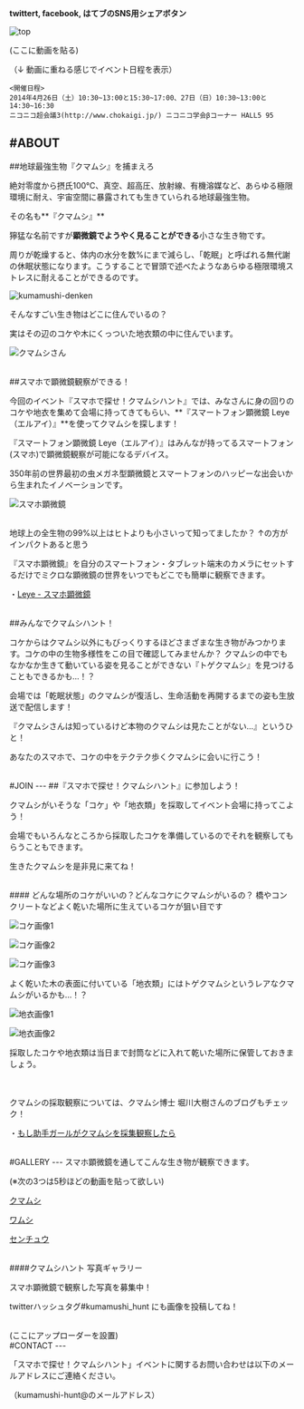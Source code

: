 **twittert, facebook, はてブのSNS用シェアボタン**

![top](https://dl.dropboxusercontent.com/u/19203409/toppic.png)

(ここに動画を貼る)

（↓ 動画に重ねる感じでイベント日程を表示）

```
<開催日程>
2014年4月26日（土）10:30~13:00と15:30~17:00、27日（日）10:30~13:00と14:30~16:30
ニコニコ超会議3(http://www.chokaigi.jp/) ニコニコ学会βコーナー HALL5 95
```

#ABOUT
---

##地球最強生物『クマムシ』を捕まえろ


絶対零度から摂氏100℃、真空、超高圧、放射線、有機溶媒など、あらゆる極限環境に耐え、宇宙空間に暴露されても生きていられる地球最強生物。

その名も**『クマムシ』**

獰猛な名前ですが**顕微鏡でようやく見ることができる**小さな生き物です。

周りが乾燥すると、体内の水分を数%にまで減らし、「乾眠」と呼ばれる無代謝の休眠状態になります。こうすることで冒頭で述べたようなあらゆる極限環境ストレスに耐えることができるのです。

![kumamushi-denken](https://dl.dropboxusercontent.com/u/19203409/kumamushi-hunt/kumamushi-denken.tiff)

そんなすごい生き物はどこに住んでいるの？

実はその辺のコケや木にくっついた地衣類の中に住んでいます。

![クマムシさん](https://dl.dropboxusercontent.com/u/19203409/aboutKumamushi.gif)

<br>
##スマホで顕微鏡観察ができる！

今回のイベント『スマホで探せ！クマムシハント』では、みなさんに身の回りのコケや地衣を集めて会場に持ってきてもらい、**『スマートフォン顕微鏡 Leye（エルアイ）』**を使ってクマムシを探します！

『スマートフォン顕微鏡 Leye（エルアイ）』はみんなが持ってるスマートフォン(スマホ)で顕微鏡観察が可能になるデバイス。

350年前の世界最初の虫メガネ型顕微鏡とスマートフォンのハッピーな出会いから生まれたイノベーションです。

![スマホ顕微鏡](https://dl.dropboxusercontent.com/u/19203409/smart-microscope.jpg)

<br>
地球上の全生物の99%以上はヒトよりも小さいって知ってましたか？
↑の方がインパクトあると思う

『スマホ顕微鏡』を自分のスマートフォン・タブレット端末のカメラにセットするだけでミクロな顕微鏡の世界をいつでもどこでも簡単に観察できます。

・[Leye - スマホ顕微鏡](http://leye.jp/)

<br>
##みんなでクマムシハント！

コケからはクマムシ以外にもびっくりするほどさまざまな生き物がみつかります。コケの中の生物多様性をこの目で確認してみませんか？
クマムシの中でもなかなか生きて動いている姿を見ることができない『トゲクマムシ』を見つけることもできるかも...！？

会場では「乾眠状態」のクマムシが復活し、生命活動を再開するまでの姿も生放送で配信します！

『クマムシさんは知っているけど本物のクマムシは見たことがない...』というひと！

あなたのスマホで、コケの中をテクテク歩くクマムシに会いに行こう！


<br>
#JOIN
---
##『スマホで探せ！クマムシハント』に参加しよう！

クマムシがいそうな「コケ」や「地衣類」を採取してイベント会場に持ってこよう！

会場でもいろんなところから採取したコケを準備しているのでそれを観察してもらうこともできます。

生きたクマムシを是非見に来てね！

<br>
#### どんな場所のコケがいいの？どんなコケにクマムシがいるの？
橋やコンクリートなどよく乾いた場所に生えているコケが狙い目です

![コケ画像1](https://dl.dropboxusercontent.com/u/19203409/koke_pic/koke1.jpg)

![コケ画像2](https://dl.dropboxusercontent.com/u/19203409/koke_pic/koke2.jpg)

![コケ画像3](https://dl.dropboxusercontent.com/u/19203409/koke_pic/koke3.jpg)

よく乾いた木の表面に付いている「地衣類」にはトゲクマムシというレアなクマムシがいるかも…！？

![地衣画像1](https://dl.dropboxusercontent.com/u/19203409/koke_pic/chii1.jpg)

![地衣画像2](https://dl.dropboxusercontent.com/u/19203409/koke_pic/chii2.jpg)

採取したコケや地衣類は当日まで封筒などに入れて乾いた場所に保管しておきましょう。


<br><br>
クマムシの採取観察については、クマムシ博士 堀川大樹さんのブログもチェック！

・[もし助手ガールがクマムシを採集観察したら](http://horikawad.hatenadiary.com/entry/20110527/1306456375)

<br>
#GALLERY
---
スマホ顕微鏡を通してこんな生き物が観察できます。

(※次の3つは5秒ほどの動画を貼って欲しい)

[クマムシ](https://dl.dropboxusercontent.com/u/19203409/gallery/kumamushi.mov)

[ワムシ](https://dl.dropboxusercontent.com/u/19203409/gallery/wamushi.mov)

[センチュウ](https://dl.dropboxusercontent.com/u/19203409/gallery/sentyu.mov)

<br>
####クマムシハント 写真ギャラリー

スマホ顕微鏡で観察した写真を募集中！

twitterハッシュタグ\#kumamushi_hunt にも画像を投稿してね！

<br>
(ここにアップローダーを設置)


<br>
#CONTACT
---

「スマホで探せ！クマムシハント」イベントに関するお問い合わせは以下のメールアドレスにご連絡ください。

（kumamushi-hunt@のメールアドレス）
